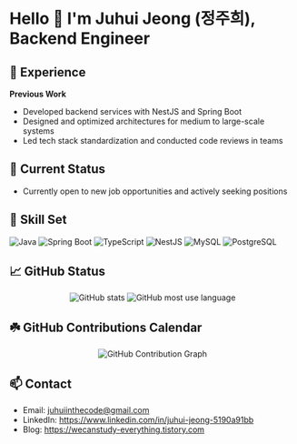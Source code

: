 <!--
**juhui-jeong/juhui-jeong** is a ✨ _special_ ✨ repository because its `README.md` (this file) appears on your GitHub profile.

Here are some ideas to get you started:

- 🔭 I’m currently working on ...
- 🌱 I’m currently learning ...
- 👯 I’m looking to collaborate on ...
- 🤔 I’m looking for help with ...
- 💬 Ask me about ...
- 📫 How to reach me: ...
- 😄 Pronouns: ...
- ⚡ Fun fact: ...
-->

# Hello 👋 I'm Juhui Jeong (정주희), Backend Engineer

## 🚀 Experience

**Previous Work**
- Developed backend services with NestJS and Spring Boot
- Designed and optimized architectures for medium to large-scale systems
- Led tech stack standardization and conducted code reviews in teams

## 🔭 Current Status
- Currently open to new job opportunities and actively seeking positions

## 🌱 Skill Set
![Java](https://img.shields.io/badge/-Java-ED8B00?style=for-the-badge&logo=java&logoColor=white)
![Spring Boot](https://img.shields.io/badge/-SpringBoot-6DB33F?style=for-the-badge&logo=springboot)
![TypeScript](https://img.shields.io/badge/-TypeScript-3178C6?style=for-the-badge&logo=typescript)
![NestJS](https://img.shields.io/badge/-NestJS-E0234E?style=for-the-badge&logo=nestjs)
![MySQL](https://img.shields.io/badge/-MySQL-4479A1?style=for-the-badge&logo=mysql)
![PostgreSQL](https://img.shields.io/badge/-PostgreSQL-4169E1?style=for-the-badge&logo=postgresql)

## 📈 GitHub Status
<p align="center">
  <img src="https://github-readme-stats.vercel.app/api?username=juhui-jeong&show_icons=true&theme=tokyonight" alt="GitHub stats" />
  <img src="https://github-readme-stats.vercel.app/api/top-langs/?username=juhui-jeong&layout=compact" alt="GitHub most use language" />
</p>

## ☘️ GitHub Contributions Calendar
<p align="center">
  <img src="https://activity-graph.herokuapp.com/graph?username=juhui-jeong&theme=react-dark&area=true&hide_border=true" alt="GitHub Contribution Graph" />
</p>

## 📫 Contact
- Email: juhuiinthecode@gmail.com
- LinkedIn: https://www.linkedin.com/in/juhui-jeong-5190a91bb
- Blog: https://wecanstudy-everything.tistory.com
